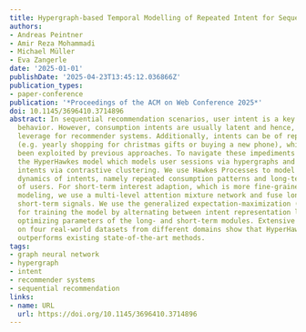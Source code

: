 ```yaml
---
title: Hypergraph-based Temporal Modelling of Repeated Intent for Sequential Recommendation
authors:
- Andreas Peintner
- Amir Reza Mohammadi
- Michael Müller
- Eva Zangerle
date: '2025-01-01'
publishDate: '2025-04-23T13:45:12.036866Z'
publication_types:
- paper-conference
publication: '*Proceedings of the ACM on Web Conference 2025*'
doi: 10.1145/3696410.3714896
abstract: In sequential recommendation scenarios, user intent is a key driver of consumption
  behavior. However, consumption intents are usually latent and hence, difficult to
  leverage for recommender systems. Additionally, intents can be of repeated nature
  (e.g. yearly shopping for christmas gifts or buying a new phone), which has not
  been exploited by previous approaches. To navigate these impediments we propose
  the HyperHawkes model which models user sessions via hypergraphs and extracts user
  intents via contrastive clustering. We use Hawkes Processes to model the temporal
  dynamics of intents, namely repeated consumption patterns and long-term interests
  of users. For short-term interest adaption, which is more fine-grained than intent-level
  modeling, we use a multi-level attention mixture network and fuse long-term and
  short-term signals. We use the generalized expectation-maximization (EM) framework
  for training the model by alternating between intent representation learning and
  optimizing parameters of the long- and short-term modules. Extensive experiments
  on four real-world datasets from different domains show that HyperHawkes significantly
  outperforms existing state-of-the-art methods.
tags:
- graph neural network
- hypergraph
- intent
- recommender systems
- sequential recommendation
links:
- name: URL
  url: https://doi.org/10.1145/3696410.3714896
---
```

